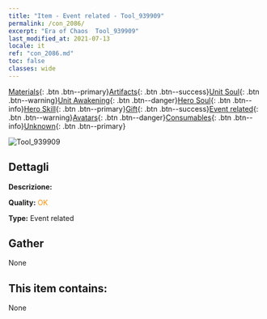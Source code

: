 ```yaml
---
title: "Item - Event related - Tool_939909"
permalink: /con_2086/
excerpt: "Era of Chaos  Tool_939909"
last_modified_at: 2021-07-13
locale: it
ref: "con_2086.md"
toc: false
classes: wide
---
```

 [Materials](/ItemsIT/){: .btn .btn--primary}[Artifacts](/ItemsIT/Artifacts/){: .btn .btn--success}[Unit Soul](/ItemsIT/UnitSoul/){: .btn .btn--warning}[Unit Awakening](/ItemsIT/UnitAwakening/){: .btn .btn--danger}[Hero Soul](/ItemsIT/HeroSoul/){: .btn .btn--info}[Hero Skill](/ItemsIT/HeroSkill/){: .btn .btn--primary}[Gift](/ItemsIT/Gift/){: .btn .btn--success}[Event related](/ItemsIT/Events/){: .btn .btn--warning}[Avatars](/ItemsIT/Avatars/){: .btn .btn--danger}[Consumables](/ItemsIT/Consumables/){: .btn .btn--info}[Unknown](/ItemsIT/Unknown/){: .btn .btn--primary}

 ![Tool_939909](/images/t/juexing_9909.jpg)

## Dettagli
 **Descrizione:** 

 **Quality:** <span style="color: #FF8C00">OK</span>

 **Type:** Event related

## Gather

  None

## This item contains:

  None

